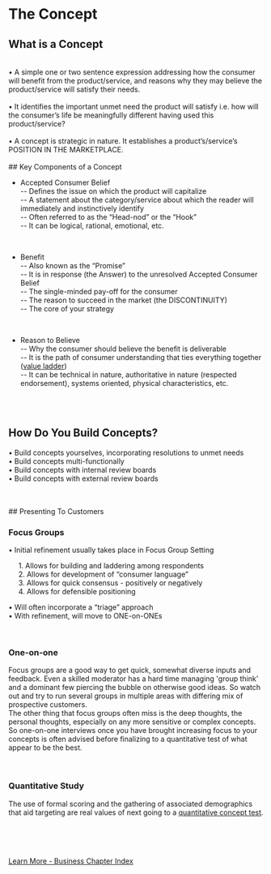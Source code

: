 
# The Concept 

## What is a Concept
<br>
• A simple one or two sentence expression addressing how the consumer will benefit from the product/service, and reasons why they may believe the product/service will satisfy their needs.<br>
<br>
• It identifies the important unmet need the product will satisfy i.e. how will the consumer’s life be meaningfully different having used this product/service?<br>
<br>
• A concept is strategic in nature.  It establishes a product’s/service’s POSITION IN THE MARKETPLACE.<br>

<br>
## Key Components of a Concept
      
- Accepted Consumer Belief<br>
        -- Defines the issue on which the product will capitalize<br>
        -- A statement about the category/service about which the reader will immediately and instinctively identify<br>
        -- Often referred to as the “Head-nod” or the “Hook”<br>
        -- It can be logical, rational, emotional, etc.<br>
<br>

- Benefit<br>
        -- Also known as the “Promise”<br>
        -- It is in response (the Answer) to the unresolved Accepted Consumer Belief<br>
        -- The single-minded pay-off for the consumer<br>
        -- The reason to succeed in the market (the DISCONTINUITY)<br>
        -- The core of your strategy<br>
<br>

- Reason to Believe<br>
        -- Why the consumer should believe the benefit is deliverable<br>
        -- It is the path of consumer understanding that ties everything together ([value ladder](../business/ladder.md))<br>
        -- It can be technical in nature, authoritative in nature (respected endorsement), systems oriented, physical characteristics, etc.<br>

<br>
<br>

## How Do You Build Concepts?

• Build concepts yourselves, incorporating resolutions to unmet needs<br>
• Build concepts multi-functionally<br>
• Build concepts with internal review boards<br>
• Build concepts with external review boards<br>

<br>
<br>
## Presenting To Customers

### Focus Groups
• Initial refinement usually takes place in Focus Group Setting<br>

&nbsp;&nbsp;&nbsp;&nbsp;        1. Allows for building and laddering among respondents<br>
&nbsp;&nbsp;&nbsp;&nbsp;        2. Allows for development of “consumer language”<br>
&nbsp;&nbsp;&nbsp;&nbsp;        3. Allows for quick consensus - positively or negatively<br>
&nbsp;&nbsp;&nbsp;&nbsp;        4. Allows for defensible positioning<br>
      
• Will often incorporate a “triage” approach<br>
• With refinement, will move to ONE-on-ONEs<br>

<br>

### One-on-one
Focus groups are a good way to get quick, somewhat diverse inputs and feedback.  Even a skilled moderator has a hard time managing 'group think' and a dominant few piercing the bubble on otherwise good ideas.  So watch out and try to run several groups in multiple areas with differing mix of prospective customers.
<br>
The other thing that focus groups often miss is the deep thoughts, the personal thoughts, especially on any more sensitive or complex concepts.  So one-on-one interviews once you have brought increasing focus to your concepts is often advised before finalizing to a quantitative test of what appear to be the best.
<br>
<br>
<br>
### Quantitative Study
The use of formal scoring and the gathering of associated demographics that aid targeting are real values of next going to a [quantitative concept test](../business/conceptquestions.md).<br>

<br>
<br>
<br>

[Learn More - Business Chapter Index](/chapters.md#business)
